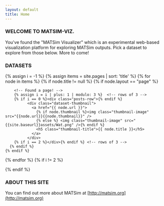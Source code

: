 ```yaml
---
layout: default
title: Home
---
```


### WELCOME TO MATSIM-VIZ.

You've found the "MATSim Visualizer" which is an experimental web-based visualization platform for exploring MATSim outputs. Pick a dataset to explore from those below. More to come!

### DATASETS

<div class="posts">
  <!-- Counter so we have rows of  three thumbnails -->
  {% assign i = -1 %}
  {% assign items = site.pages | sort: 'title' %}
  {% for node in items %}
    {% if node.title != null %}
      {% if node.layout == "page" %}

        <!-- Found a page! -->
        {% assign i = i | plus: 1 | modulo: 3 %}  <!-- rows of 3 -->
        {% if i == 0 %}<div class="posts-row">{% endif %}
              <div class="dataset-thumbnail">
                <a href="{{ node.url }}">
                  {% if node.thumbnail %}<img class="thumbnail-image" src="{{node.url}}{{node.thumbnail}}" />
                  {% else %} <img class="thumbnail-image" src="{{site.baseurl}}assets/Wat.png" />{% endif %}
                  <h5 class="thumbnail-title">{{ node.title }}</h5>
                </a>
              </div>
        {% if i == 2 %}</div>{% endif %} <!-- rows of 3 -->
      {% endif %}
    {% endif %}
  {% endfor %}
  {% if i != 2 %}</div>{% endif %} <!-- close last row -->
</div>

### ABOUT THIS SITE

You can find out more about MATSim at [http://matsim.org](http://matsim.org)

